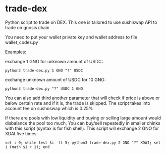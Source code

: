 # trade-dex
Python script to trade on DEX. This one is tailored to use sushiswap API to trade on gnosis chain

You need to put your wallet private key and wallet address to file wallet_codes.py

Examples:

exchange 1 GNO for unknown amount of USDC:

```
python3 trade-dex.py 1 GNO "?" USDC
```

exchange unknown amount of USDC for 10 GNO:

```
python3 trade-dex.py "?" USDC 1 GNO
```

You can also add third another parameter that will check if price is above or below certain rate and if it is, the trade is skipped. The script takes into account fee on sushoswap which is 0.25%

If there are pools with low liquidity and buying or selling large amount would disbalance the pool too much, You can buy/sell repeatedly in smaller chinks with this script (syntax is for fish shell). This script will exchange 2 GNO for XDAI five times:

```
set i 0; while test $i -lt 5; python3 trade-dex.py 2 GNO "?" XDAI; set i (math $i + 1); end
```
